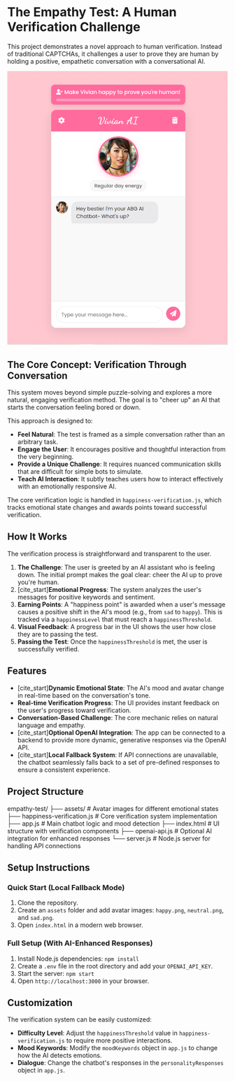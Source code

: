 # The Empathy Test: A Human Verification Challenge

This project demonstrates a novel approach to human verification. Instead of traditional CAPTCHAs, it challenges a user to prove they are human by holding a positive, empathetic conversation with a conversational AI.

![Chatbot Screenshot](./screenshots/chatbot-screenshot.png)

## The Core Concept: Verification Through Conversation

This system moves beyond simple puzzle-solving and explores a more natural, engaging verification method. The goal is to "cheer up" an AI that starts the conversation feeling bored or down.

This approach is designed to:
- **Feel Natural**: The test is framed as a simple conversation rather than an arbitrary task.
- **Engage the User**: It encourages positive and thoughtful interaction from the very beginning.
- **Provide a Unique Challenge**: It requires nuanced communication skills that are difficult for simple bots to simulate.
- **Teach AI Interaction**: It subtly teaches users how to interact effectively with an emotionally responsive AI.

The core verification logic is handled in `happiness-verification.js`, which tracks emotional state changes and awards points toward successful verification.

## How It Works

The verification process is straightforward and transparent to the user.

1.  **The Challenge**: The user is greeted by an AI assistant who is feeling down. The initial prompt makes the goal clear: cheer the AI up to prove you're human.
2.  [cite_start]**Emotional Progress**: The system analyzes the user's messages for positive keywords and sentiment. 
3.  **Earning Points**: A "happiness point" is awarded when a user's message causes a positive shift in the AI's mood (e.g., from `sad` to `happy`). This is tracked via a `happinessLevel` that must reach a `happinessThreshold`.
4.  **Visual Feedback**: A progress bar in the UI shows the user how close they are to passing the test.
5.  **Passing the Test**: Once the `happinessThreshold` is met, the user is successfully verified.

## Features

- [cite_start]**Dynamic Emotional State**: The AI's mood and avatar change in real-time based on the conversation's tone. 
- **Real-time Verification Progress**: The UI provides instant feedback on the user's progress toward verification.
- **Conversation-Based Challenge**: The core mechanic relies on natural language and empathy.
- [cite_start]**Optional OpenAI Integration**: The app can be connected to a backend to provide more dynamic, generative responses via the OpenAI API. 
- [cite_start]**Local Fallback System**: If API connections are unavailable, the chatbot seamlessly falls back to a set of pre-defined responses to ensure a consistent experience. 

## Project Structure

empathy-test/
├── assets/                   # Avatar images for different emotional states
├── happiness-verification.js # Core verification system implementation
├── app.js                    # Main chatbot logic and mood detection
├── index.html                # UI structure with verification components
├── openai-api.js             # Optional AI integration for enhanced responses
└── server.js                 # Node.js server for handling API connections


## Setup Instructions

### Quick Start (Local Fallback Mode)

1.  Clone the repository.
2.  Create an `assets` folder and add avatar images: `happy.png`, `neutral.png`, and `sad.png`.
3.  Open `index.html` in a modern web browser.

### Full Setup (With AI-Enhanced Responses)

1.  Install Node.js dependencies: `npm install`
2.  Create a `.env` file in the root directory and add your `OPENAI_API_KEY`.
3.  Start the server: `npm start`
4.  Open `http://localhost:3000` in your browser.

## Customization

The verification system can be easily customized:
- **Difficulty Level**: Adjust the `happinessThreshold` value in `happiness-verification.js` to require more positive interactions.
- **Mood Keywords**: Modify the `moodKeywords` object in `app.js` to change how the AI detects emotions.
- **Dialogue**: Change the chatbot's responses in the `personalityResponses` object in `app.js`.
